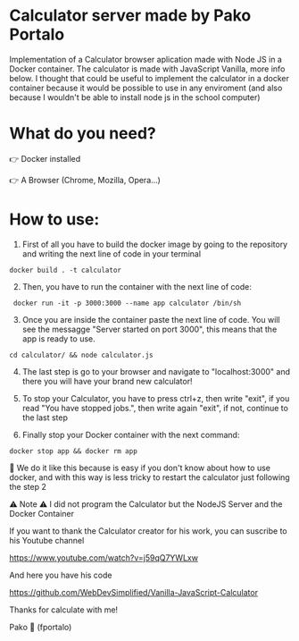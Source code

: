 # Calculator server made by Pako Portalo

Implementation of a Calculator browser aplication made with Node JS in a Docker container. The calculator is made with JavaScript Vanilla, more info below.
I thought that could be useful to implement the calculator in a docker container because
it would be possible to use in any enviroment (and also because I wouldn't be able to install
node js in the school computer)

# What do you need?

👉 Docker installed

👉 A Browser (Chrome, Mozilla, Opera...)

# How to use:
1. First of all you have to build the docker image by going to the repository and writing the next line of code in your terminal

``` docker build . -t calculator ```

2. Then, you have to run the container with the next line of code:

``` docker run -it -p 3000:3000 --name app calculator /bin/sh```

3. Once you are inside the container paste the next line of code. You will see the messagge "Server started on port 3000", this means that the app is ready to use.

```cd calculator/ && node calculator.js```

4. The last step is go to your browser and navigate to "localhost:3000" and there you will have your brand new calculator!

5. To stop your Calculator, you have to press ctrl+z, then write "exit", if you read "You have stopped jobs.", then write again "exit", if not, continue to the last step

6. Finally stop your Docker container with the next command:

```docker stop app && docker rm app```

🍏 We do it like this because is easy if you don't know about how to use docker, and with this way
is less tricky to restart the calculator just following the step 2

⚠️ Note ⚠️  I did not program the Calculator but the NodeJS Server and the Docker Container

If you want to thank the Calculator creator for his work, you can suscribe to his Youtube channel

https://www.youtube.com/watch?v=j59qQ7YWLxw

And here you have his code

https://github.com/WebDevSimplified/Vanilla-JavaScript-Calculator

Thanks for calculate with me! 

Pako 🐸 (fportalo)
